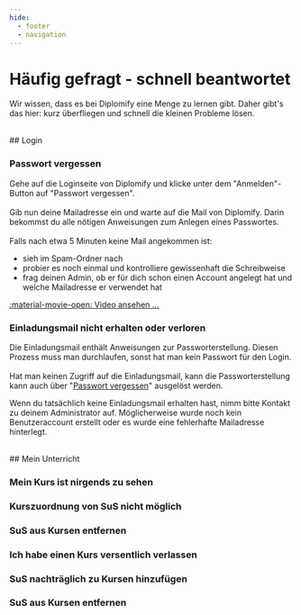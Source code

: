 ```yaml
---
hide:
  - footer
  - navigation
---
```


# Häufig gefragt - schnell beantwortet

Wir wissen, dass es bei Diplomify eine Menge zu lernen gibt. Daher gibt's das hier: kurz überfliegen und schnell die kleinen Probleme lösen.

<br>
## Login

### Passwort vergessen
Gehe auf die Loginseite von Diplomify und klicke unter dem "Anmelden"-Button auf "Passwort vergessen".<br><br>
Gib nun deine Mailadresse ein und warte auf die Mail von Diplomify. Darin bekommst du alle nötigen Anweisungen zum Anlegen eines Passwortes.<br><br>
Falls nach etwa 5 Minuten keine Mail angekommen ist: <br>
  - sieh im Spam-Ordner nach <br>
  - probier es noch einmal und kontrolliere gewissenhaft die Schreibweise <br>
  - frag deinen Admin, ob er für dich schon einen Account angelegt hat und welche Mailadresse er verwendet hat<br>

[:material-movie-open: Video ansehen ...](../../img/09_Misc/password_reset.gif)

### Einladungsmail nicht erhalten oder verloren
Die Einladungsmail enthält Anweisungen zur Passworterstellung. Diesen Prozess muss man durchlaufen, sonst hat man kein  Passwort für den Login. <br><br>
Hat man keinen Zugriff auf die Einladungsmail, kann die Passworterstellung kann auch über "[Passwort vergessen](../../img/09_Misc/password_reset.gif)" ausgelöst werden.

Wenn du tatsächlich keine Einladungsmail erhalten hast, nimm bitte Kontakt zu deinem Administrator auf. Möglicherweise wurde noch kein Benutzeraccount erstellt oder es wurde eine fehlerhafte Mailadresse hinterlegt. <br>

<br>
## Mein Unterricht

### Mein Kurs ist nirgends zu sehen

### Kurszuordnung von SuS nicht möglich

### SuS aus Kursen entfernen

### Ich habe einen Kurs versentlich verlassen

### SuS nachträglich zu Kursen hinzufügen

### SuS aus Kursen entfernen
